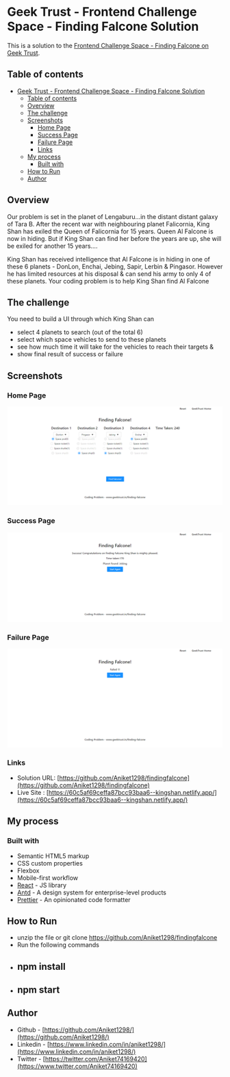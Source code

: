 # Geek Trust - Frontend Challenge Space - Finding Falcone Solution
This is a solution to the [Frontend Challenge Space - Finding Falcone on Geek Trust](https://www.geektrust.in/coding-problem/frontend/space).  

## Table of contents

- [Geek Trust - Frontend Challenge Space - Finding Falcone Solution](#geek-trust---frontend-challenge-space---finding-falcone-solution)
  - [Table of contents](#table-of-contents)
  - [Overview](#overview)
  - [The challenge](#the-challenge)
  - [Screenshots](#screenshots)
    - [Home Page](#home-page)
    - [Success Page](#success-page)
    - [Failure Page](#failure-page)
    - [Links](#links)
  - [My process](#my-process)
    - [Built with](#built-with)
  - [How to Run](#how-to-run)
  - [Author](#author)
## Overview
Our problem is set in the planet of Lengaburu…in the distant
distant galaxy of Tara B. After the recent war with neighbouring
planet Falicornia, King Shan has exiled the Queen of Falicornia
for 15 years.
Queen Al Falcone is now in hiding. But if King Shan can find
her before the years are up, she will be exiled for another 15
years….

King Shan has received intelligence that Al Falcone is in hiding in one of these 6 planets - DonLon, Enchai, Jebing,
Sapir, Lerbin & Pingasor. However he has limited resources at his disposal & can send his army to only 4 of these
planets.
Your coding problem is to help King Shan find Al Falcone
## The challenge
You need to build a UI through which King Shan can
- select 4 planets to search (out of the total 6)
- select which space vehicles to send to these planets
- see how much time it will take for the vehicles to reach their targets &
- show final result of success or failure 

## Screenshots

### Home Page

![Screenshot](src\home.png)

### Success Page

![Screenshot](src/success.png)

### Failure Page
![Screenshot](src/failure.png)
### Links

- Solution URL: [https://github.com/Aniket1298/findingfalcone](https://github.com/Aniket1298/findingfalcone)
- Live Site : [https://60c5af69ceffa87bcc93baa6--kingshan.netlify.app/](https://60c5af69ceffa87bcc93baa6--kingshan.netlify.app/)

## My process

### Built with

- Semantic HTML5 markup
- CSS custom properties
- Flexbox
- Mobile-first workflow
- [React](https://reactjs.org/) - JS library
- [Antd](https://ant.design/) - A design system for enterprise-level products
- [Prettier](https://prettier.io/) - An opinionated code formatter
## How to Run
- unzip the file or git clone https://github.com/Aniket1298/findingfalcone
- Run the following commands
- ## npm install
- ## npm start
## Author

- Github - [https://github.com/Aniket1298/](https://github.com/Aniket1298/)
- Linkedin - [https://www.linkedin.com/in/aniket1298/](https://www.linkedin.com/in/aniket1298/)
- Twitter - [https://twitter.com/Aniket74169420](https://www.twitter.com/Aniket74169420)
  